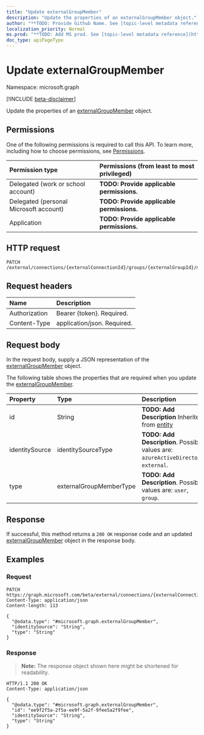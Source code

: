 ```yaml
---
title: "Update externalGroupMember"
description: "Update the properties of an externalGroupMember object."
author: "**TODO: Provide Github Name. See [topic-level metadata reference](https://msgo.azurewebsites.net/add/document/guidelines/metadata.html#topic-level-metadata)**"
localization_priority: Normal
ms.prod: "**TODO: Add MS prod. See [topic-level metadata reference](https://msgo.azurewebsites.net/add/document/guidelines/metadata.html#topic-level-metadata)**"
doc_type: apiPageType
---
```


# Update externalGroupMember
Namespace: microsoft.graph

[!INCLUDE [beta-disclaimer](../../includes/beta-disclaimer.md)]

Update the properties of an [externalGroupMember](../resources/externalgroupmember.md) object.

## Permissions
One of the following permissions is required to call this API. To learn more, including how to choose permissions, see [Permissions](/graph/permissions-reference).

|Permission type|Permissions (from least to most privileged)|
|:---|:---|
|Delegated (work or school account)|**TODO: Provide applicable permissions.**|
|Delegated (personal Microsoft account)|**TODO: Provide applicable permissions.**|
|Application|**TODO: Provide applicable permissions.**|

## HTTP request

<!-- {
  "blockType": "ignored"
}
-->
``` http
PATCH /external/connections/{externalConnectionId}/groups/{externalGroupId}/members/{externalGroupMemberId}
```

## Request headers
|Name|Description|
|:---|:---|
|Authorization|Bearer {token}. Required.|
|Content-Type|application/json. Required.|

## Request body
In the request body, supply a JSON representation of the [externalGroupMember](../resources/externalgroupmember.md) object.

The following table shows the properties that are required when you update the [externalGroupMember](../resources/externalgroupmember.md).

|Property|Type|Description|
|:---|:---|:---|
|id|String|**TODO: Add Description** Inherited from [entity](../resources/entity.md)|
|identitySource|identitySourceType|**TODO: Add Description**. Possible values are: `azureActiveDirectory`, `external`.|
|type|externalGroupMemberType|**TODO: Add Description**. Possible values are: `user`, `group`.|



## Response

If successful, this method returns a `200 OK` response code and an updated [externalGroupMember](../resources/externalgroupmember.md) object in the response body.

## Examples

### Request
<!-- {
  "blockType": "request",
  "name": "update_externalgroupmember"
}
-->
``` http
PATCH https://graph.microsoft.com/beta/external/connections/{externalConnectionId}/groups/{externalGroupId}/members/{externalGroupMemberId}
Content-Type: application/json
Content-length: 113

{
  "@odata.type": "#microsoft.graph.externalGroupMember",
  "identitySource": "String",
  "type": "String"
}
```


### Response
>**Note:** The response object shown here might be shortened for readability.
<!-- {
  "blockType": "response",
  "truncated": true
}
-->
``` http
HTTP/1.1 200 OK
Content-Type: application/json

{
  "@odata.type": "#microsoft.graph.externalGroupMember",
  "id": "ee9f2f5a-2f5a-ee9f-5a2f-9fee5a2f9fee",
  "identitySource": "String",
  "type": "String"
}
```

